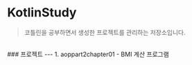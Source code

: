 # KotlinStudy
> 코틀린을 공부하면서 생성한 프로젝트를 관리하는 저장소입니다.

</br>
### 프로젝트
---
1. aoppart2chapter01
- BMI 계산 프로그램

